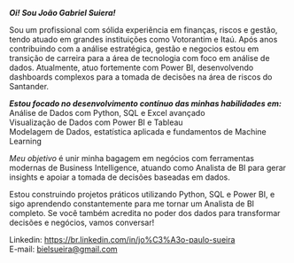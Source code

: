 ***Oi! Sou João Gabriel Suiera!***

Sou um profissional com sólida experiência em finanças, riscos e gestão, tendo atuado em grandes instituições como Votorantim e Itaú. Após anos contribuindo com a análise estratégica, gestão e negocios estou em transição de carreira para a área de tecnologia com foco em análise de dados. Atualmente, atuo fortemente com Power BI, desenvolvendo dashboards complexos para a tomada de decisões na área de riscos do Santander.

***Estou focado no desenvolvimento contínuo das minhas habilidades em:***                                                                                                                          
                                   Análise de Dados com Python, SQL e Excel avançado                                   
     Visualização de Dados com Power BI e Tableau                                                              
              Modelagem de Dados, estatística aplicada e fundamentos de Machine Learning

*Meu objetivo* é unir minha bagagem em negócios com ferramentas modernas de Business Intelligence, atuando como Analista de BI para gerar insights e apoiar a tomada de decisões baseadas em dados.

Estou construindo projetos práticos utilizando Python, SQL e Power BI, e sigo aprendendo constantemente para me tornar um Analista de BI completo. Se você também acredita no poder dos dados para transformar decisões e negócios, vamos conversar!

Linkedin:  https://br.linkedin.com/in/jo%C3%A3o-paulo-sueira                                                     
E-mail: bielsueira@gmail.com
